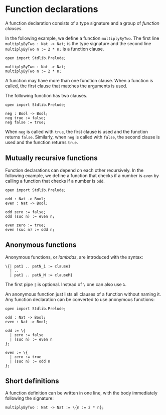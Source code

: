 # Function declarations

A function declaration consists of a type signature and a group of
_function clauses_.

In the following example, we define a function `multiplyByTwo`. The
first line `multiplyByTwo : Nat -> Nat;` is the type signature and the
second line `multiplyByTwo n := 2 * n;` is a function clause.

```juvix
open import Stdlib.Prelude;

multiplyByTwo : Nat -> Nat;
multiplyByTwo n := 2 * n;
```

A function may have more than one function clause. When a function is
called, the first clause that matches the arguments is used.

The following function has two clauses.

```juvix
open import Stdlib.Prelude;

neg : Bool -> Bool;
neg true := false;
neg false := true;
```

When `neg` is called with `true`, the first clause is used and the
function returns `false`. Similarly, when `neg` is called with `false`,
the second clause is used and the function returns `true`.

## Mutually recursive functions

Function declarations can depend on each other recursively. In the
following example, we define a function that checks if a number is
`even` by calling a function that checks if a number is `odd`.

```juvix
open import Stdlib.Prelude;

odd : Nat -> Bool;
even : Nat -> Bool;

odd zero := false;
odd (suc n) := even n;

even zero := true;
even (suc n) := odd n;
```

## Anonymous functions

Anonymous functions, or _lambdas_, are introduced with the syntax:

```juvix
\{| pat1 .. patN_1 := clause1
  | ..
  | pat1 .. patN_M := clauseM}
```

The first pipe `|` is optional. Instead of `\` one can also use `λ`.

An anonymous function just lists all clauses of a function without
naming it. Any function declaration can be converted to use anonymous
functions:

```juvix
open import Stdlib.Prelude;

odd : Nat -> Bool;
even : Nat -> Bool;

odd := \{
  | zero := false
  | (suc n) := even n
};

even := \{
  | zero := true
  | (suc n) := odd n
};
```

## Short definitions

A function definition can be written in one line, with the body
immediately following the signature:

```juvix
multiplyByTwo : Nat -> Nat := \{n := 2 * n};
```
